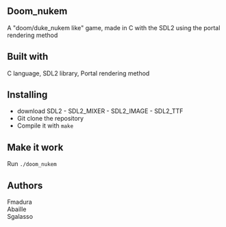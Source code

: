 ## Doom_nukem
A "doom/duke_nukem like" game, made in C with the SDL2 using the portal rendering method


## Built with
C language, SDL2 library, Portal rendering method

## Installing
* download SDL2 - SDL2_MIXER - SDL2_IMAGE - SDL2_TTF 
* Git clone the repository
* Compile it with `make`

## Make it work
Run `./doom_nukem`

## Authors
Fmadura</br>
Abaille</br>
Sgalasso
